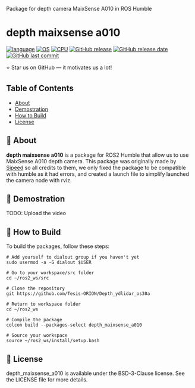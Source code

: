 Package for depth camera MaixSense A010 in ROS Humble
# depth maixsense a010
[![language](https://img.shields.io/badge/language-c++-239120)](#)
[![OS](https://img.shields.io/badge/OS-Ubuntu_22.04-0078D4)](#)
[![CPU](https://img.shields.io/badge/CPU-x86%2C%20x64%2C%20ARM%2C%20ARM64-FF8C00)](#)
[![GitHub release](https://img.shields.io/badge/release-v1.0.9-4493f8)](#)
[![GitHub release date](https://img.shields.io/badge/release_date-february_2025-96981c)](#)
[![GitHub last commit](https://img.shields.io/badge/last_commit-february_2025-96981c)](#)

⭐ Star us on GitHub — it motivates us a lot!

## Table of Contents
- [About](#-about)
- [Demostration](#-demostration)
- [How to Build](#-how-to-build)
- [License](#-license)

## 🚀 About

**depth maixsense a010** is a package for ROS2 Humble that allow us to use MaixSense A010 depth camera. This package was originally made by <a href="https://github.com/sipeed/MaixSense_ROS/">Sipeed</a> so all credits to them, we only fixed the package to be compatible with humble as it had errors, and created a launch file to simplify launched the camera node with rviz.

## 🎥 Demostration
TODO: Upload the video

## 📝 How to Build

To build the packages, follow these steps:

```shell
# Add yourself to dialout group if you haven't yet
sudo usermod -a -G dialout $USER

# Go to your workspace/src folder
cd ~/ros2_ws/src

# Clone the repository
git https://github.com/Tesis-ORION/Depth_ydlidar_os30a

# Return to workspace folder
cd ~/ros2_ws

# Compile the package
colcon build --packages-select depth_maixsense_a010

# Source your workspace
source ~/ros2_ws/install/setup.bash

```

## 📃 License

depth_maixsense_a010 is available under the BSD-3-Clause license. See the LICENSE file for more details.